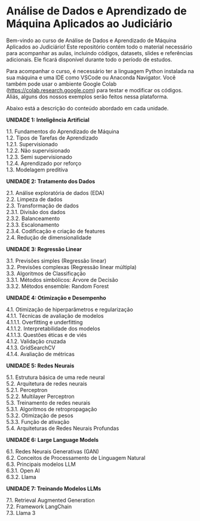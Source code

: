 # Análise de Dados e Aprendizado de Máquina Aplicados ao Judiciário

Bem-vindo ao curso de Análise de Dados e Aprendizado de Máquina Aplicados ao Judiciário! Este repositório contém todo o material necessário para acompanhar as aulas, incluindo códigos, datasets, slides e referências adicionais. Ele ficará disponível durante todo o período de estudos.

Para acompanhar o curso, é necessário ter a linguagem Python instalada na sua máquina e uma IDE como VSCode ou Anaconda Navigator. Você também pode usar o ambiente Google Colab (https://colab.research.google.com) para testar e modificar os códigos. Aliás, alguns dos nossos exemplos serão feitos nessa plataforma.

Abaixo está a descrição do conteúdo abordado em cada unidade.

**UNIDADE 1: Inteligência Artificial**

1.1. Fundamentos do Aprendizado de Máquina  
1.2. Tipos de Tarefas de Aprendizado  
  1.2.1. Supervisionado  
  1.2.2. Não supervisionado  
  1.2.3. Semi supervisionado  
  1.2.4. Aprendizado por reforço  
1.3. Modelagem preditiva  

**UNIDADE 2: Tratamento dos Dados**

2.1. Análise exploratória de dados (EDA)  
2.2. Limpeza de dados  
2.3. Transformação de dados  
  2.3.1. Divisão dos dados  
  2.3.2. Balanceamento  
  2.3.3. Escalonamento  
  2.3.4. Codificação e criação de features  
2.4. Redução de dimensionalidade  

**UNIDADE 3: Regressão Linear**

3.1. Previsões simples (Regressão linear)  
3.2. Previsões complexas (Regressão linear múltipla)  
3.3. Algoritmos de Classificação  
  3.3.1. Métodos simbólicos: Árvore de Decisão  
  3.3.2. Métodos ensemble: Random Forest  

**UNIDADE 4: Otimização e Desempenho**

4.1. Otimização de hiperparâmetros e regularização  
  4.1.1. Técnicas de avaliação de modelos  
    4.1.1.1. Overfitting e underfitting  
    4.1.1.2. Interpretabilidade dos modelos  
    4.1.1.3. Questões éticas e de viés  
  4.1.2. Validação cruzada  
  4.1.3. GridSearchCV  
  4.1.4. Avaliação de métricas  

**UNIDADE 5: Redes Neurais**

5.1. Estrutura básica de uma rede neural  
5.2. Arquitetura de redes neurais  
  5.2.1. Perceptron  
  5.2.2. Multilayer Perceptron  
5.3. Treinamento de redes neurais  
  5.3.1. Algoritmos de retropropagação  
  5.3.2. Otimização de pesos  
  5.3.3. Função de ativação  
5.4. Arquiteturas de Redes Neurais Profundas  

**UNIDADE 6: Large Language Models**

6.1. Redes Neurais Generativas (GAN)  
6.2. Conceitos de Processamento de Linguagem Natural  
6.3. Principais modelos LLM  
  6.3.1. Open AI  
  6.3.2. Llama  

**UNIDADE 7: Treinando Modelos LLMs**

7.1. Retrieval Augmented Generation  
7.2. Framework LangChain  
7.3. Llama 3  
